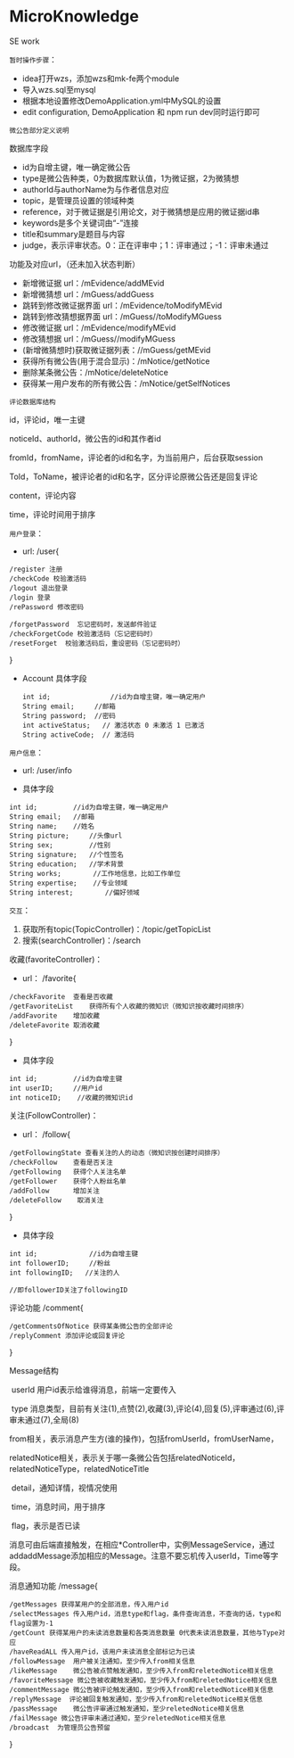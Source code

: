 # MicroKnowledge
SE work

`暂时操作步骤`：

- idea打开wzs，添加wzs和mk-fe两个module
- 导入wzs.sql至mysql
- 根据本地设置修改DemoApplication.yml中MySQL的设置
- edit configuration, DemoApplication 和 npm run dev同时运行即可



`微公告部分定义说明`

数据库字段

- id为自增主键，唯一确定微公告
- type是微公告种类，0为数据库默认值，1为微证据，2为微猜想
- authorId与authorName为与作者信息对应
- topic，是管理员设置的领域种类
- reference，对于微证据是引用论文，对于微猜想是应用的微证据id串
- keywords是多个关键词由“-”连接
- title和summary是题目与内容
- judge，表示评审状态。0：正在评审中；1：评审通过；-1：评审未通过

功能及对应url，（还未加入状态判断）

- 新增微证据 url：/mEvidence/addMEvid
- 新增微猜想 url：/mGuess/addGuess
- 跳转到修改微证据界面 url：/mEvidence/toModifyMEvid
- 跳转到修改猜想据界面 url：/mGuess//toModifyMGuess
- 修改微证据 url：/mEvidence/modifyMEvid
- 修改猜想据 url：/mGuess//modifyMGuess
- (新增微猜想时)获取微证据列表：//mGuess/getMEvid
- 获得所有微公告(用于混合显示)：/mNotice/getNotice
- 删除某条微公告：/mNotice/deleteNotice
- 获得某一用户发布的所有微公告：/mNotice/getSelfNotices



`评论数据库结构`

id，评论id，唯一主键

noticeId、authorId，微公告的id和其作者id

fromId，fromName，评论者的id和名字，为当前用户，后台获取session

ToId，ToName，被评论者的id和名字，区分评论原微公告还是回复评论

content，评论内容

time，评论时间用于排序



`用户登录`：

- url:	/user{

```
/register 注册
/checkCode 校验激活码
/logout 退出登录
/login 登录
/rePassword	修改密码

/forgetPassword  忘记密码时，发送邮件验证
/checkForgetCode 校验激活码（忘记密码时）
/resetForget  校验激活码后，重设密码（忘记密码时）
```

}

- Account 具体字段

  ```
  int id;				//id为自增主键，唯一确定用户
  String email;		//邮箱
  String password; 	//密码
  int activeStatus;   // 激活状态 0 未激活 1 已激活
  String activeCode;  // 激活码
  ```



`用户信息`：

- url:	/user/info

- 具体字段

```
int id;			//id为自增主键，唯一确定用户
String email;	//邮箱
String name;	//姓名
String picture;     //头像url
String sex;			//性别
String signature;   //个性签名
String education;   //学术背景
String works;        //工作地信息，比如工作单位
String expertise;    //专业领域
String interest;    	//偏好领域

```



`交互`：

1. 获取所有topic(TopicController)：/topic/getTopicList
2. 搜索(searchController)：/search



收藏(favoriteController)：

- url：	/favorite{

```
/checkFavorite	查看是否收藏
/getFavoriteList	获得所有个人收藏的微知识（微知识按收藏时间排序）
/addFavorite	增加收藏
/deleteFavorite	取消收藏
```

}

- 具体字段

```
int id;			//id为自增主键
int userID;	 	//用户id
int noticeID;	 //收藏的微知识id
```



关注(FollowController)：	

- url：	/follow{

```
/getFollowingState 查看关注的人的动态（微知识按创建时间排序）
/checkFollow	查看是否关注
/getFollowing	获得个人关注名单
/getFollower	获得个人粉丝名单
/addFollow		增加关注
/deleteFollow    取消关注
```

}

- 具体字段

```
int id;				//id为自增主键
int followerID;   	//粉丝
int followingID;   //关注的人

//即followerID关注了followingID
```



评论功能 /comment{

```
/getCommentsOfNotice 获得某条微公告的全部评论
/replyComment 添加评论或回复评论
```

}



Message结构

​	userId	用户id表示给谁得消息，前端一定要传入

​	type	消息类型，目前有关注(1),点赞(2),收藏(3),评论(4),回复(5),评审通过(6),评审未通过(7),全局(8)

​	from相关，表示消息产生方(谁的操作)，包括fromUserId，fromUserName，

​	relatedNotice相关，表示关于哪一条微公告包括relatedNoticeId，relatedNoticeType，relatedNoticeTitle

​	detail，通知详情，视情况使用

​	time，消息时间，用于排序

​	flag，表示是否已读



消息可由后端直接触发，在相应*Controller中，实例MessageService，通过addaddMessage添加相应的Message。注意不要忘机传入userId，Time等字段。

消息通知功能 /message{

```
/getMessages 获得某用户的全部消息，传入用户id
/selectMessages 传入用户id，消息type和flag，条件查询消息，不查询的话，type和flag设置为-1
/getCount 获得某用户的未读消息数量和各类消息数量 0代表未读消息数量，其他与Type对应
/haveReadALL 传入用户id，该用户未读消息全部标记为已读
/followMessage  用户被关注通知，至少传入from相关信息
/likeMessage	微公告被点赞触发通知，至少传入from和reletedNotice相关信息
/favoriteMessage 微公告被收藏触发通知，至少传入from和reletedNotice相关信息
/commentMessage	微公告被评论触发通知，至少传入from和reletedNotice相关信息
/replyMessage  评论被回复触发通知，至少传入from和reletedNotice相关信息
/passMessage	微公告评审通过触发通知，至少reletedNotice相关信息
/failMessage 微公告评审未通过通知，至少reletedNotice相关信息
/broadcast	为管理员公告预留
```

}

